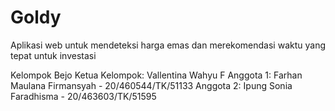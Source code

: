 # Goldy
Aplikasi web untuk mendeteksi harga emas dan merekomendasi waktu yang tepat untuk investasi

Kelompok Bejo
Ketua Kelompok: Vallentina Wahyu F
Anggota 1: Farhan Maulana Firmansyah - 20/460544/TK/51133
Anggota 2: Ipung Sonia Faradhisma - 20/463603/TK/51595

